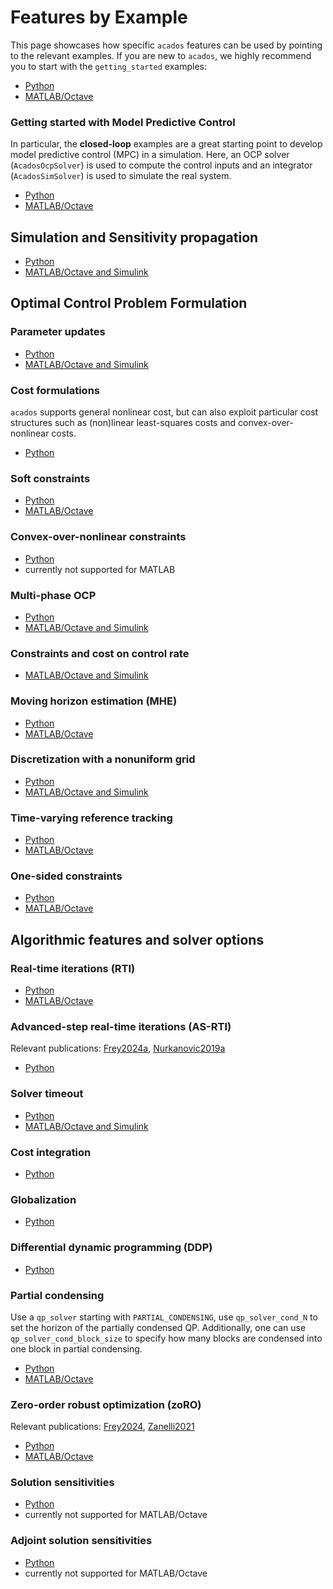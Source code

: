 # Features by Example

This page showcases how specific `acados` features can be used by pointing to the relevant examples.
If you are new to `acados`, we highly recommend you to start with the `getting_started` examples:
- [Python](https://github.com/acados/acados/blob/main/examples/acados_python/getting_started)
- [MATLAB/Octave](https://github.com/acados/acados/blob/main/examples/acados_matlab_octave/getting_started)

### Getting started with Model Predictive Control
In particular, the **closed-loop** examples are a great starting point to develop model predictive control (MPC) in a simulation.
Here, an OCP solver (`AcadosOcpSolver`) is used to compute the control inputs and an integrator (`AcadosSimSolver`) is used to simulate the real system.
- [Python](https://github.com/acados/acados/blob/main/examples/acados_python/getting_started/minimal_example_closed_loop.py)
- [MATLAB/Octave](https://github.com/acados/acados/blob/main/examples/acados_matlab_octave/getting_started/minimal_example_closed_loop.m)

## Simulation and Sensitivity propagation
- [Python](https://github.com/acados/acados/blob/main/examples/acados_python/pendulum_on_cart/sim/extensive_example_sim.py)
- [MATLAB/Octave and Simulink](https://github.com/acados/acados/blob/main/examples/acados_matlab_octave/getting_started/minimal_example_sim.m)


## Optimal Control Problem Formulation

### Parameter updates
- [Python](https://github.com/acados/acados/blob/main/examples/acados_python/tests/test_parametric_nonlinear_constraint_h.py)
- [MATLAB/Octave and Simulink](https://github.com/acados/acados/blob/main/examples/acados_matlab_octave/test/param_test.m)


### Cost formulations

`acados` supports general nonlinear cost, but can also exploit particular cost structures such as (non)linear least-squares costs and convex-over-nonlinear costs.

- [Python](https://github.com/acados/acados/blob/main/examples/acados_python/pendulum_on_cart/ocp/ocp_example_cost_formulations.py)


### Soft constraints
- [Python](https://github.com/acados/acados/blob/main/examples/acados_python/tests/soft_constraint_test.py)
- [MATLAB/Octave](https://github.com/acados/acados/blob/main/examples/acados_matlab_octave/test/create_slacked_ocp_qp_solver_formulation.m)


### Convex-over-nonlinear constraints
- [Python](https://github.com/acados/acados/blob/main/examples/acados_python/convex_ocp_with_onesided_constraints/main_convex_onesided.py)
- currently not supported for MATLAB

### Multi-phase OCP
- [Python](https://github.com/acados/acados/blob/main/examples/acados_python/mocp_transition_example)
- [MATLAB/Octave and Simulink](https://github.com/acados/acados/blob/main/examples/acados_matlab_octave/mocp_transition_example)

### Constraints and cost on control rate
- [MATLAB/Octave and Simulink](https://github.com/acados/acados/blob/main/examples/acados_matlab_octave/control_rates/main.m)


### Moving horizon estimation (MHE)
- [Python](https://github.com/acados/acados/blob/main/examples/acados_python/pendulum_on_cart/mhe/closed_loop_mhe_ocp.py)
- [MATLAB/Octave](https://github.com/acados/acados/blob/main/examples/acados_matlab_octave/lorentz/example_mhe.m)

### Discretization with a nonuniform grid
- [Python](https://github.com/acados/acados/blob/main/examples/acados_python/furuta_pendulum/main_closed_loop.py)
- [MATLAB/Octave and Simulink](https://github.com/acados/acados/blob/main/examples/acados_matlab_octave/getting_started/extensive_example_ocp.m)

### Time-varying reference tracking
- [Python](https://github.com/acados/acados/blob/main/examples/acados_python/pendulum_on_cart/mhe/closed_loop_mhe_ocp.py)
- [MATLAB/Octave](https://github.com/acados/acados/blob/main/examples/acados_matlab_octave/control_rates/main.m)


### One-sided constraints
- [Python](https://github.com/acados/acados/blob/main/examples/acados_python/convex_ocp_with_onesided_constraints/main_convex_onesided.py)
- [MATLAB/Octave](https://github.com/acados/acados/blob/main/examples/acados_matlab_octave/linear_mpc/main.m)



## Algorithmic features and solver options

### Real-time iterations (RTI)
- [Python](https://github.com/acados/acados/blob/main/examples/acados_python/furuta_pendulum/main_closed_loop.py)
- [MATLAB/Octave](https://github.com/acados/acados/blob/main/examples/acados_matlab_octave/masses_chain_model/example_closed_loop.m)

### Advanced-step real-time iterations (AS-RTI)
Relevant publications: [Frey2024a](https://publications.syscop.de/Frey2024a.pdf), [Nurkanovic2019a](https://publications.syscop.de/Nurkanovic2019a.pdf)
- [Python](https://github.com/acados/acados/blob/main/examples/acados_python/pendulum_on_cart/as_rti/as_rti_closed_loop_example.py)


### Solver timeout
- [Python](https://github.com/acados/acados/blob/main/examples/acados_python/furuta_pendulum/main_closed_loop.py)
- [MATLAB/Octave and Simulink](https://github.com/acados/acados/blob/main/examples/acados_matlab_octave/control_rates/main.m)


### Cost integration
- [Python](https://github.com/acados/acados/blob/main/examples/acados_python/tests/test_ggn_cost_integration.py)

### Globalization
- [Python](https://github.com/acados/acados/blob/main/examples/acados_python/convex_problem_globalization_needed/convex_problem_globalization_necessary.py)

### Differential dynamic programming (DDP)
- [Python](https://github.com/acados/acados/blob/main/examples/acados_python/unconstrained_ocps/hour_glass_p2p_motion/hour_glass_time_optimal_p2p_motion.py)

### Partial condensing

Use a `qp_solver` starting with `PARTIAL_CONDENSING`, use `qp_solver_cond_N` to set the horizon of the partially condensed QP.
Additionally, one can use `qp_solver_cond_block_size` to specify how many blocks are condensed into one block in partial condensing.
- [Python](https://github.com/acados/acados/blob/main/examples/acados_python/pendulum_on_cart/ocp/nonuniform_discretization_example.py)
- [MATLAB/Octave](https://github.com/acados/acados/blob/main/examples/acados_matlab_octave/p_global_example/set_solver_options.m)


### Zero-order robust optimization (zoRO)
Relevant publications: [Frey2024](https://publications.syscop.de/Frey2024.pdf), [Zanelli2021](https://publications.syscop.de/Zanelli2021.pdf)

- [Python](https://github.com/acados/acados/blob/main/examples/acados_python/zoRO_example)
- [MATLAB/Octave](https://github.com/acados/acados/blob/main/examples/acados_matlab_octave/pendulum_on_cart_model/zoro_example.m)


### Solution sensitivities
- [Python](https://github.com/acados/acados/blob/main/examples/acados_python/chain_mass/solution_sensitivity_example.py)
- currently not supported for MATLAB/Octave

### Adjoint solution sensitivities
- [Python](https://github.com/acados/acados/blob/main/examples/acados_python/pendulum_on_cart/solution_sensitivities/forw_vs_adj_param_sens.py)
- currently not supported for MATLAB/Octave

